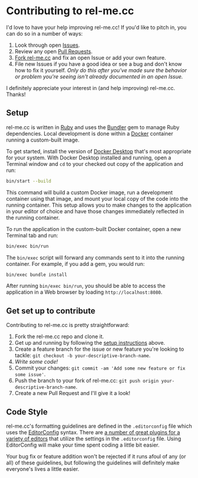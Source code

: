 # Contributing to rel-me.cc

I'd love to have your help improving rel-me.cc! If you'd like to pitch in, you can do so in a number of ways:

1. Look through open [Issues](https://github.com/jgarber623/rel-me.cc/issues).
1. Review any open [Pull Requests](https://github.com/jgarber623/rel-me.cc/pulls).
1. [Fork rel-me.cc](#get-set-up-to-contribute) and fix an open Issue or add your own feature.
1. File new Issues if you have a good idea or see a bug and don't know how to fix it yourself. _Only do this after you've made sure the behavior or problem you're seeing isn't already documented in an open Issue._

I definitely appreciate your interest in (and help improving) rel-me.cc. Thanks!

## Setup

rel-me.cc is written in [Ruby](https://www.ruby-lang.org) and uses the [Bundler](https://bundler.io) gem to manage Ruby dependencies. Local development is done within a [Docker](https://docker.com) container running a custom-built image.

To get started, install the version of [Docker Desktop](https://www.docker.com/products/docker-desktop/) that's most appropriate for your system. With Docker Desktop installed and running, open a Terminal window and `cd` to your checked out copy of the application and run:

```sh
bin/start --build
```

This command will build a custom Docker image, run a development container using that image, and mount your local copy of the code into the running container. This setup allows you to make changes to the application in your editor of choice and have those changes immediately reflected in the running container.

To run the application in the custom-built Docker container, open a new Terminal tab and run:

```sh
bin/exec bin/run
```

The `bin/exec` script will forward any commands sent to it into the running container. For example, if you add a gem, you would run:

```sh
bin/exec bundle install
```

After running `bin/exec bin/run`, you should be able to access the application in a Web browser by loading `http://localhost:8080`.

## Get set up to contribute

Contributing to rel-me.cc is pretty straightforward:

1. Fork the rel-me.cc repo and clone it.
1. Get up and running by following the [setup instructions](#setup) above.
1. Create a feature branch for the issue or new feature you're looking to tackle: `git checkout -b your-descriptive-branch-name`.
1. _Write some code!_
1. Commit your changes: `git commit -am 'Add some new feature or fix some issue'`.
1. Push the branch to your fork of rel-me.cc: `git push origin your-descriptive-branch-name`.
1. Create a new Pull Request and I'll give it a look!

## Code Style

rel-me.cc's formatting guidelines are defined in the `.editorconfig` file which uses the [EditorConfig](https://editorconfig.org) syntax. There are [a number of great plugins for a variety of editors](https://editorconfig.org/#download) that utilize the settings in the `.editorconfig` file. Using EditorConfig will make your time spent coding a little bit easier.

Your bug fix or feature addition won't be rejected if it runs afoul of any (or all) of these guidelines, but following the guidelines will definitely make everyone's lives a little easier.

